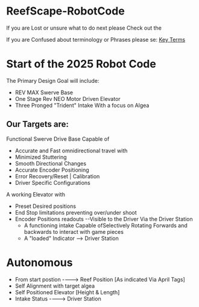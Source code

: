 ﻿# ReefScape-RobotCode

If you are Lost or unsure what to do next please Check out the 

If you are Confused about terminology or Phrases please se: [Key Terms](KeyTerms_CheatSheet.md)


# Start of the 2025 Robot Code


The Primary Design Goal will include:

- REV MAX Swerve Base
- One Stage Rev NEO Motor Driven Elevator
- Three Pronged "Trident" Intake With a focus on Algea


## Our Targets are: 

Functional Swerve Drive Base Capable of 
 - Accurate and Fast omnidirectional travel with
 - Minimized Stuttering
 - Smooth Directional Changes
 - Accurate Encoder Positioning
 - Error Recovery/Reset | Calibration
 - Driver Specific Configurations

A working Elevator with
- Preset Desired positions
- End Stop limitations preventing over/under shoot 
- Encoder Positions readouts --Visible to the Driver Via the Driver Station
    - A functioning intake Capable ofSelectively Rotating Forwards and backwards to interact with game pieces 
    - A "loaded" Indicator --> Driver Station


# Autonomous
  - From start postion  ---->  Reef Position [As indicated Via April Tags] 
  - Self Alignment with target algea
  - Self Positioned Elevator [Height & Length] 
  - Intake Status ----> Driver Station
    
